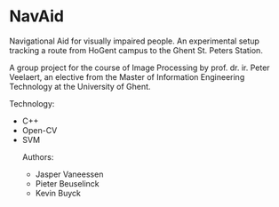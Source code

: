 # NavAid
Navigational Aid for visually impaired people. An experimental setup tracking a route from HoGent campus to the Ghent St. Peters Station.

A group project for the course of Image Processing by prof. dr. ir. Peter Veelaert, an elective from the Master of Information Engineering Technology at the University of Ghent.

Technology:
<ul>
<li>C++
<li>Open-CV
<li>SVM

Authors:
<ul>
<li>Jasper Vaneessen
<li>Pieter Beuselinck
<li>Kevin Buyck

